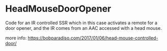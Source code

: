 # HeadMouseDoorOpener

Code for an IR controlled SSR which in this case activates a remote for a door opener, and the IR comes from an AAC accessed with a head mouse.

more info: https://bobparadiso.com/2017/01/06/head-mouse-controlled-door/
